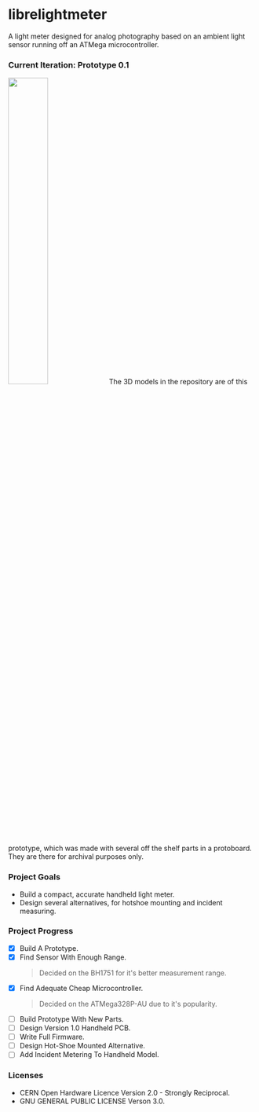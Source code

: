 # librelightmeter
A light meter designed for analog photography based on an ambient light sensor running off an ATMega microcontroller.

### Current Iteration: Prototype 0.1
<img src="https://imgur.com/pm2ZVXc.png" width=40% height=40%>
The 3D models in the repository are of this prototype, which was made with several off the shelf parts in a protoboard. They are there for archival purposes only.

### Project Goals
* Build a compact, accurate handheld light meter.
* Design several alternatives, for hotshoe mounting and incident measuring.

### Project Progress
- [x] Build A Prototype.
- [x] Find Sensor With Enough Range.
  > Decided on the BH1751 for it's better measurement range.
- [x] Find Adequate Cheap Microcontroller.
  > Decided on the ATMega328P-AU due to it's popularity.
- [ ] Build Prototype With New Parts.
- [ ] Design Version 1.0 Handheld PCB.
- [ ] Write Full Firmware.
- [ ] Design Hot-Shoe Mounted Alternative.
- [ ] Add Incident Metering To Handheld Model.

### Licenses
* CERN Open Hardware Licence Version 2.0 - Strongly Reciprocal.
* GNU GENERAL PUBLIC LICENSE Verson 3.0.

